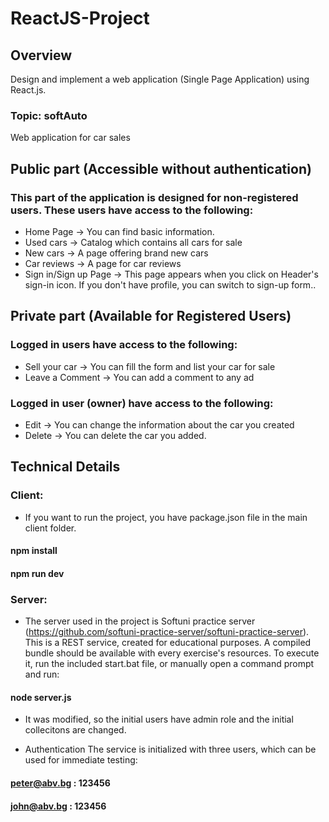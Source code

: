 # ReactJS-Project


## Overview
Design and implement a web application (Single Page Application) using React.js.
### Topic: softAuto
Web application for car sales

## Public part (Accessible without authentication)
### This part of the application is designed for non-registered users. These users have access to the following:
* Home Page -> You can find basic information.
* Used cars -> Catalog which contains all cars for sale
* New cars -> A page offering brand new cars
* Car reviews -> A page for car reviews
* Sign in/Sign up Page -> This page appears when you click on Header's sign-in icon. If you don't have profile, you can switch to sign-up form..


## Private part (Available for Registered Users)
### Logged in users have access to the following:
* Sell your car -> You can fill  the form and list your car for sale
* Leave a Comment -> You can add a comment to any ad
### Logged in user (owner) have access to the following:
* Edit  -> You can change the information about the car  you created
* Delete  -> You can delete the car you added.

## Technical Details
### Client:
* If you want to run the project, you have package.json file in the main client folder.

#### npm install
#### npm run dev

### Server:
* The server used in the project is Softuni practice server (https://github.com/softuni-practice-server/softuni-practice-server).
This is a REST service, created for educational purposes. A compiled bundle should be available with every exercise's resources. To execute it, run the included start.bat file, or manually open a command prompt and run:

 #### node server.js  

* It was modified, so the initial users have admin role and the initial collecitons are changed.

* Authentication
The service is initialized with three users, which can be used for immediate testing:

#### peter@abv.bg : 123456
#### john@abv.bg : 123456

